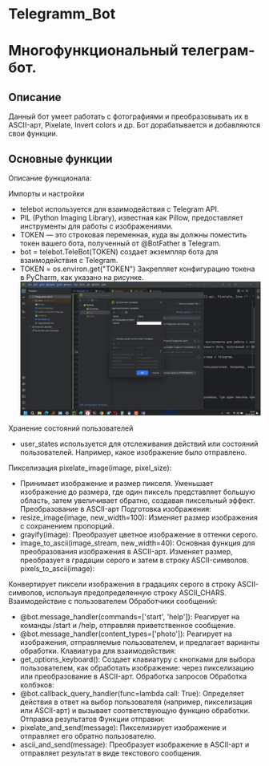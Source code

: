# Telegramm_Bot

# Многофункциональный телеграм-бот.

## Описание

Данный бот умеет работать с фотографиями и преобразовывать их в ASCII-арт, Pixelate, Invert colors и др. 
Бот дорабатывается и добавляются свои функции.

## Основные функции

Описание функционала:

Импорты и настройки
- telebot используется для взаимодействия с Telegram API.
- PIL (Python Imaging Library), известная как Pillow, предоставляет инструменты для работы с изображениями.
- TOKEN — это строковая переменная, куда вы должны поместить токен вашего бота, полученный от @BotFather в Telegram.
- bot = telebot.TeleBot(TOKEN) создает экземпляр бота для взаимодействия с Telegram.
- TOKEN = os.environ.get("TOKEN") Закрепляет конфигурацию токена в PyCharm, как указано на рисунке.
![Uploading 1.png…](https://github.com/SergeyTsVL/Telegramm_Bot/blob/3.2/images/1.png)

Хранение состояний пользователей
- user_states используется для отслеживания действий или состояний пользователей. Например, какое изображение было отправлено.

Пикселизация
pixelate_image(image, pixel_size):
- Принимает изображение и размер пикселя. Уменьшает изображение до размера, где один пиксель представляет большую область, затем увеличивает обратно, создавая пиксельный эффект.
Преобразование в ASCII-арт
Подготовка изображения:
- resize_image(image, new_width=100): Изменяет размер изображения с сохранением пропорций.
- grayify(image): Преобразует цветное изображение в оттенки серого.
- image_to_ascii(image_stream, new_width=40): Основная функция для преобразования изображения в ASCII-арт. Изменяет размер, преобразует в градации серого и затем в строку ASCII-символов.
pixels_to_ascii(image):

Конвертирует пиксели изображения в градациях серого в строку ASCII-символов, используя предопределенную строку ASCII_CHARS.
Взаимодействие с пользователем
Обработчики сообщений:

- @bot.message_handler(commands=['start', 'help']): Реагирует на команды /start и /help, отправляя приветственное сообщение.
- @bot.message_handler(content_types=['photo']): Реагирует на изображения, отправляемые пользователем, и предлагает варианты обработки.
Клавиатура для взаимодействия:
- get_options_keyboard(): Создает клавиатуру с кнопками для выбора пользователем, как обработать изображение: через пикселизацию или преобразование в ASCII-арт.
Обработка запросов
Обработка колбэков:
- @bot.callback_query_handler(func=lambda call: True): Определяет действия в ответ на выбор пользователя (например, пикселизация или ASCII-арт) и вызывает соответствующую функцию обработки.
Отправка результатов
Функции отправки:
- pixelate_and_send(message): Пикселизирует изображение и отправляет его обратно пользователю.
- ascii_and_send(message): Преобразует изображение в ASCII-арт и отправляет результат в виде текстового сообщения.



